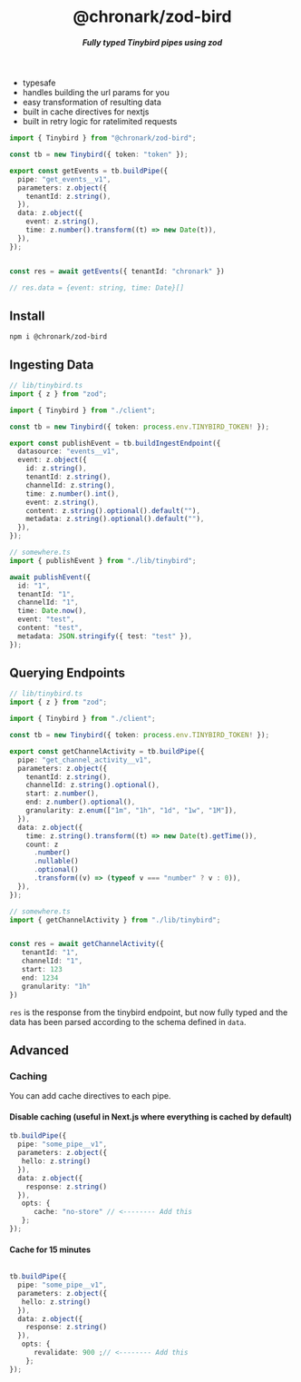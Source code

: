 <div align="center">
    <h1 align="center">@chronark/zod-bird</h1>
    <h5>Fully typed Tinybird pipes using zod</h5>
</div>

<br/>

- typesafe
- handles building the url params for you
- easy transformation of resulting data
- built in cache directives for nextjs
- built in retry logic for ratelimited requests


```ts
import { Tinybird } from "@chronark/zod-bird";

const tb = new Tinybird({ token: "token" });

export const getEvents = tb.buildPipe({
  pipe: "get_events__v1",
  parameters: z.object({
    tenantId: z.string(),
  }),
  data: z.object({
    event: z.string(),
    time: z.number().transform((t) => new Date(t)),
  }),
});


const res = await getEvents({ tenantId: "chronark" })

// res.data = {event: string, time: Date}[]
```

## Install

```
npm i @chronark/zod-bird
```


## Ingesting Data

```ts
// lib/tinybird.ts
import { z } from "zod";

import { Tinybird } from "./client";

const tb = new Tinybird({ token: process.env.TINYBIRD_TOKEN! });

export const publishEvent = tb.buildIngestEndpoint({
  datasource: "events__v1",
  event: z.object({
    id: z.string(),
    tenantId: z.string(),
    channelId: z.string(),
    time: z.number().int(),
    event: z.string(),
    content: z.string().optional().default(""),
    metadata: z.string().optional().default(""),
  }),
});
```

```ts
// somewhere.ts
import { publishEvent } from "./lib/tinybird";

await publishEvent({
  id: "1",
  tenantId: "1",
  channelId: "1",
  time: Date.now(),
  event: "test",
  content: "test",
  metadata: JSON.stringify({ test: "test" }),
});
```



## Querying Endpoints

```ts
// lib/tinybird.ts
import { z } from "zod";

import { Tinybird } from "./client";

const tb = new Tinybird({ token: process.env.TINYBIRD_TOKEN! });

export const getChannelActivity = tb.buildPipe({
  pipe: "get_channel_activity__v1",
  parameters: z.object({
    tenantId: z.string(),
    channelId: z.string().optional(),
    start: z.number(),
    end: z.number().optional(),
    granularity: z.enum(["1m", "1h", "1d", "1w", "1M"]),
  }),
  data: z.object({
    time: z.string().transform((t) => new Date(t).getTime()),
    count: z
      .number()
      .nullable()
      .optional()
      .transform((v) => (typeof v === "number" ? v : 0)),
  }),
});
```

```ts
// somewhere.ts
import { getChannelActivity } from "./lib/tinybird";


const res = await getChannelActivity({
   tenantId: "1",
   channelId: "1",
   start: 123 
   end: 1234
   granularity: "1h"
})

```
`res` is the response from the tinybird endpoint, but now fully typed and the data has been parsed according to the schema defined in `data`.

## Advanced

### Caching

You can add cache directives to each pipe.


#### Disable caching (useful in Next.js where everything is cached by default)

```ts
tb.buildPipe({
  pipe: "some_pipe__v1",
  parameters: z.object({
   hello: z.string()
  }),
  data: z.object({
    response: z.string()
  }),
   opts: {
      cache: "no-store" // <-------- Add this
   };
});

```

#### Cache for 15 minutes

```ts

tb.buildPipe({
  pipe: "some_pipe__v1",
  parameters: z.object({
   hello: z.string()
  }),
  data: z.object({
    response: z.string()
  }),
   opts: {
      revalidate: 900 ;// <-------- Add this
    };
});
